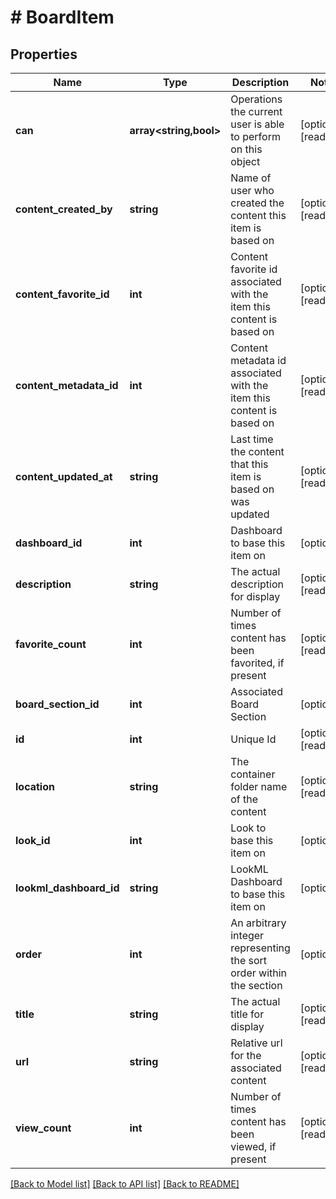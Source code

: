 # # BoardItem

## Properties

Name | Type | Description | Notes
------------ | ------------- | ------------- | -------------
**can** | **array<string,bool>** | Operations the current user is able to perform on this object | [optional] [readonly]
**content_created_by** | **string** | Name of user who created the content this item is based on | [optional] [readonly]
**content_favorite_id** | **int** | Content favorite id associated with the item this content is based on | [optional] [readonly]
**content_metadata_id** | **int** | Content metadata id associated with the item this content is based on | [optional] [readonly]
**content_updated_at** | **string** | Last time the content that this item is based on was updated | [optional] [readonly]
**dashboard_id** | **int** | Dashboard to base this item on | [optional]
**description** | **string** | The actual description for display | [optional] [readonly]
**favorite_count** | **int** | Number of times content has been favorited, if present | [optional] [readonly]
**board_section_id** | **int** | Associated Board Section | [optional]
**id** | **int** | Unique Id | [optional] [readonly]
**location** | **string** | The container folder name of the content | [optional] [readonly]
**look_id** | **int** | Look to base this item on | [optional]
**lookml_dashboard_id** | **string** | LookML Dashboard to base this item on | [optional]
**order** | **int** | An arbitrary integer representing the sort order within the section | [optional]
**title** | **string** | The actual title for display | [optional] [readonly]
**url** | **string** | Relative url for the associated content | [optional] [readonly]
**view_count** | **int** | Number of times content has been viewed, if present | [optional] [readonly]

[[Back to Model list]](../../README.md#models) [[Back to API list]](../../README.md#endpoints) [[Back to README]](../../README.md)
